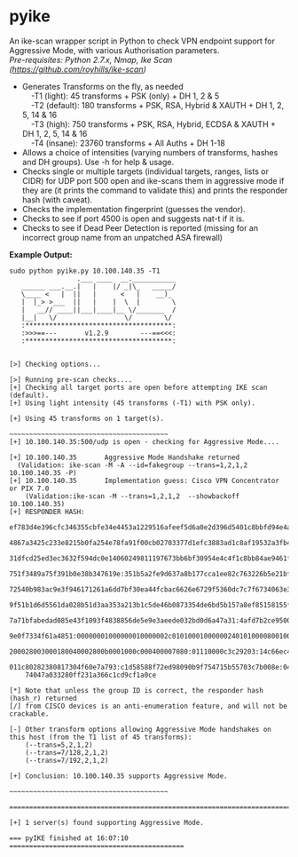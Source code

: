 # pyike
An ike-scan wrapper script in Python to check VPN endpoint support for Aggressive Mode, with various Authorisation parameters.  
*Pre-requisites: Python 2.7.x, Nmap, Ike Scan (https://github.com/royhills/ike-scan)*
<ul>
<li>Generates Transforms on the fly, as needed  <br>
&nbsp;&nbsp;&nbsp;&nbsp;-T1 (light): 45 transforms + PSK (only) + DH 1, 2 & 5  <br>
&nbsp;&nbsp;&nbsp;&nbsp;-T2 (default): 180 transforms + PSK, RSA, Hybrid & XAUTH + DH 1, 2, 5, 14 & 16  <br>
&nbsp;&nbsp;&nbsp;&nbsp;-T3 (high): 750 transforms + PSK, RSA, Hybrid, ECDSA & XAUTH + DH 1, 2, 5, 14 & 16  <br>
&nbsp;&nbsp;&nbsp;&nbsp;-T4 (insane): 23760 transforms + All Auths + DH 1-18  <br>
<li>Allows a choice of intensities (varying numbers of transforms, hashes and DH groups). Use -h for help & usage.
<li>Checks single or multiple targets (individual targets, ranges, lists or CIDR) for UDP port 500 open and ike-scans them in aggressive mode if they are (it prints the command to validate this) and prints the responder hash (with caveat). 
<li>Checks the implementation fingerprint (guesses the vendor).
<li>Checks to see if port 4500 is open and suggests nat-t if it is.
<li>Checks to see if Dead Peer Detection is reported (missing for an incorrect group name from an unpatched ASA firewall)
</ul>

**Example Output:**
```
sudo python pyike.py 10.100.140.35 -T1
                 .___ ____  __.___________ 
   ______ ___.__.|   |    |/ _|\_   _____/ 
   \____ <   |  ||   |      <   |    __)_  
   |  |_> >___  ||   |    |  \  |        \ 
   |   __// ____||___|____|__ \/_______  / 
   |__|   \/                 \/        \/  
   :*************************************:
   :>>>==---       v1.2.9        ---==<<<:
   :*************************************:


[>] Checking options...

[>] Running pre-scan checks....
[+] Checking all target ports are open before attempting IKE scan (default).
[+] Using light intensity (45 transforms (-T1) with PSK only).

[+] Using 45 transforms on 1 target(s).

~~~~~~~~~~~~~~~~~~~~~~~~~~~~~~~~~~~~~~~~
[+] 10.100.140.35:500/udp is open - checking for Aggressive Mode....

[+] 10.100.140.35       Aggressive Mode Handshake returned
  (Validation: ike-scan -M -A --id=fakegroup --trans=1,2,1,2  10.100.140.35 -P)
[+] 10.100.140.35       Implementation guess: Cisco VPN Concentrator or PIX 7.0
    (Validation:ike-scan -M --trans=1,2,1,2  --showbackoff 10.100.140.35)
[+] RESPONDER HASH:  
    ef783d4e396cfc346355cbfe34e4453a1229516afeef5d6a0e2d396d5401c8bbfd94e4a0ef54
    4867a3425c233e8215b0fa254e78fa91f00cb02703377d1efc3883ad1c8af19532a3fb478818
    31dfcd25ed3ec3632f594dc0e14060249811197673bb6bf30954e4c4f1c8bb84ae9461ffb5eb
    751f3489a75f391b0e38b347619e:351b5a2fe9d637a8b177cca1ee82c763226b5e21bf008af
    72540b983ac9e3f946171261a6dd7bf30ea44fcbac6626e6729f5360dc7c7f6734063e3664fb
    9f51b1d6d5561da028b51d3aa353a213b1c5de46b0873354de6bd5b157a8ef85158155f6e174
    7a71bfabedad085e43f1093f4838856de5e9e3aeede032bd0d6a47a31:4afd7b2ce95004cb:
    9e0f7334f61a4851:00000001000000010000002c01010001000000240101000080010001800
    200028003000180040002800b0001000c000400007080:01110000c3c29203:14c66ec47ed4c
    011c80282380817304f60e7a793:c1d58588f72ed98090b9f754715b55703c7b008e:0499668
    74047a033280ff231a366c1cd9cf1a0ce

[*] Note that unless the group ID is correct, the responder hash (hash_r) returned
[/] from CISCO devices is an anti-enumeration feature, and will not be crackable.

[-] Other transform options allowing Aggressive Mode handshakes on this host (from the T1 list of 45 transforms):
    (--trans=5,2,1,2)
    (--trans=7/128,2,1,2)                   
    (--trans=7/192,2,1,2)                   
            
[+] Conclusion: 10.100.140.35 supports Aggressive Mode.

~~~~~~~~~~~~~~~~~~~~~~~~~~~~~~~~~~~~~~~~

===========================================================================

[+] 1 server(s) found supporting Aggressive Mode.

=== pyIKE finished at 16:07:10 ============================================
```
